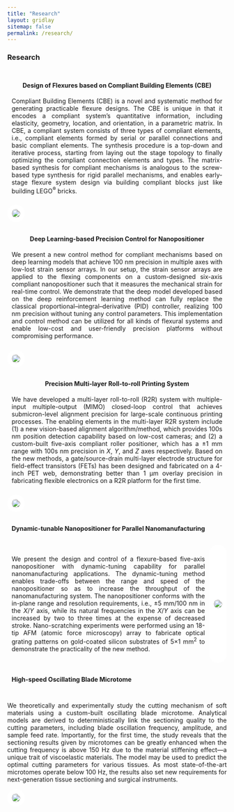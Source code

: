 ```yaml
---
title: "Research"
layout: gridlay
sitemap: false
permalink: /research/
---
```


<style>
.col-md-3, .col-md-4, .col-md-8, .col-md-12 {
  margin-top:10px;
  margin-bottom:10px;
  padding:10px;
  display:block;
  overflow:hidden;
  display:table-cell;
  text-align:center;
  vertical-align:middle;
  border-radius:20px;
  height:auto;
}
iframe {
  margin:0;
  padding:0;
  width:175px;
  display:inline;
  vertical-align:middle;
}
img {
  display:table-cell;
  text-align:center;
  vertical-align:middle;
  border-radius:10px;
}
</style>

### Research

<div class="jumbotron">
<div class="col-md-12 col-sm-12">
<h4>Design of Flexures based on Compliant Building Elements (CBE)</h4>

<p style="text-align: justify;">Compliant Building Elements (CBE) is a novel and systematic method for generating practicable flexure designs. The CBE is unique in that it encodes a compliant system’s quantitative information, including elasticity, geometry, location, and orientation, in a parametric matrix. In CBE, a compliant system consists of three types of compliant elements, i.e., compliant elements formed by serial or parallel connections and basic compliant elements. The synthesis procedure is a top-down and iterative process, starting from laying out the stage topology to finally optimizing the compliant connection elements and types. The matrix-based synthesis for compliant mechanisms is analogous to the screw-based type synthesis for rigid parallel mechanisms, and enables early-stage flexure system design via building compliant blocks just like building LEGO<sup>®</sup> bricks.</p>

</div>
<div class="row justify-content-center">
<div class="col-md-8 col-sm-12" style="background-color:white;">
  <img src="{{ site.url }}{{ site.baseurl }}/images/CBE.png" width="100%"/>
</div>
</div>
</div>

<div class="jumbotron">
<div class="col-md-12 col-sm-12">
<h4>Deep Learning-based Precision Control for Nanopositioner</h4>

<p style="text-align: justify;">We present a new control method for compliant mechanisms based on deep learning models that achieve 100 nm precision in multiple axes with low-lost strain sensor arrays. In our setup, the strain sensor arrays are applied to the flexing components on a custom-designed six-axis compliant nanopositioner such that it measures the mechanical strain for real-time control. We demonstrate that the deep model developed based on the deep reinforcement learning method can fully replace the classical proportional–integral–derivative (PID) controller, realizing 100 nm precision without tuning any control parameters. This implementation and control method can be utilized for all kinds of flexural systems and enable low-cost and user-friendly precision platforms without compromising performance.</p>

</div>
<div class="row justify-content-center">
<div class="col-md-8 col-sm-12 " style="background-color:white;">
  <img src="{{ site.url }}{{ site.baseurl }}/images/DLPC.png" width="100%"/>
</div>
</div>
</div>

<div class="jumbotron">
<div class="col-md-12 col-sm-12">
<h4>Precision Multi-layer Roll-to-roll Printing System</h4>

<p style="text-align: justify;">We have developed a multi-layer roll-to-roll (R2R) system with multiple-input multiple-output (MIMO) closed-loop control that achieves submicron-level alignment precision for large-scale continuous printing processes. The enabling elements in the multi-layer R2R system include (1) a new vision-based alignment algorithm/method, which provides 100s nm position detection capability based on low-cost cameras; and (2) a custom-built five-axis compliant roller positioner, which has a ±1 mm range with 100s nm precision in <i>X</i>, <i>Y</i>, and <i>Z</i> axes respectively. Based on the new methods, a gate/source-drain multi-layer electrode structure for field-effect transistors (FETs) has been designed and fabricated on a 4-inch PET web, demonstrating better than 1 μm overlay precision in fabricating flexible electronics on a R2R platform for the first time.</p>

</div>
<div class="row justify-content-center">
<div class="col-md-8 col-sm-12" style="background-color:white;">
  <img src="{{ site.url }}{{ site.baseurl }}/images/R2R.png" width="100%"/>
</div>
</div>
</div>

<div class="jumbotron">
<div class="col-md-12 col-sm-12">
<h4>Dynamic-tunable Nanopositioner for Parallel Nanomanufacturing</h4>
</div>
<div class="row align-items-center">
<div class="col-md-8 col-sm-12">

<p style="text-align: justify;">We present the design and control of a flexure-based five-axis nanopositioner with dynamic-tuning capability for parallel nanomanufacturing applications. The dynamic-tuning method enables trade-offs between the range and speed of the nanopositioner so as to increase the throughput of the nanomanufacturing system. The nanopositioner conforms with the in-plane range and resolution requirements, i.e., ±5 mm/100 nm in the <i>X</i>/<i>Y</i> axis, while its natural frequencies in the <i>X</i>/<i>Y</i> axis can be increased by two to three times at the expense of decreased stroke. Nano-scratching experiments were performed using an 18-tip AFM (atomic force microscopy) array to fabricate optical grating patterns on gold-coated silicon substrates of 5×1 mm<sup>2</sup> to demonstrate the practicality of the new method.</p>

</div>
<div class="col-md-4 col-sm-12" style="background-color:white;">
  <img src="{{ site.url }}{{ site.baseurl }}/images/Dyn.png" style="width: 100%;"/>
</div>
</div>
</div>

<div class="jumbotron">
<div class="col-md-12 col-sm-12">
<h4>High-speed Oscillating Blade Microtome</h4>
</div>
<div class="row align-items-center">
<div class="col-md-9 col-sm-12">

<p style="text-align: justify;">We theoretically and experimentally study the cutting mechanism of soft materials using a custom-built oscillating blade microtome. Analytical models are derived to deterministically link the sectioning quality to the cutting parameters, including blade oscillation frequency, amplitude, and sample feed rate. Importantly, for the first time, the study reveals that the sectioning results given by microtomes can be greatly enhanced when the cutting frequency is above 150 Hz due to the material stiffening effect—a unique trait of viscoelastic materials. The model may be used to predict the optimal cutting parameters for various tissues. As most state-of-the-art microtomes operate below 100 Hz, the results also set new requirements for next-generation tissue sectioning and surgical instruments.</p>

</div>
<div class="col-md-3 col-sm-12" style="background-color:white;">
  <img src="{{ site.url }}{{ site.baseurl }}/images/Vib.jpg" width="100%"/>
</div>
</div>
</div>
